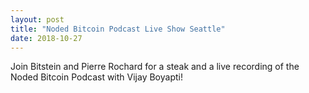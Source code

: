 ```yaml
---
layout: post
title: "Noded Bitcoin Podcast Live Show Seattle"
date: 2018-10-27
---
```


Join Bitstein and Pierre Rochard for a steak and a live recording of the Noded Bitcoin Podcast with Vijay Boyapti!
